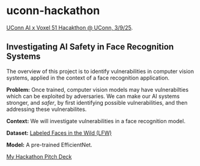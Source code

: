 # uconn-hackathon
[UConn AI x Voxel 51 Hacakthon @ UConn, 3/9/25](https://voxel51.com/computer-vision-events/visual-ai-hackathon-march-9-2025/).

## Investigating AI Safety in Face Recognition Systems 

The overview of this project is to identify vulnerabilities in computer vision systems, applied in the context of a face recognition application.

**Problem:** Once trained, computer vision models may have vulnerabilties which can be exploited by adversaries. We can make our AI systems stronger, and *safer*, by first identifying possible vulnerabilities, and then addressing these vulnerabilites. 

**Context:** We will investigate vulnerabilities in a face recognition model.

**Dataset:** [Labeled Faces in the Wild (LFW)](https://www.kaggle.com/datasets/jessicali9530/lfw-dataset)

**Model:** A pre-trained EfficientNet.

[My Hackathon Pitch Deck](https://docs.google.com/presentation/d/1Ma4oB0ndFhmYYsQIUKFJS6Ns4if7TwL3OxZWTEZgyWc/edit?usp=sharing)